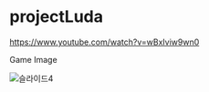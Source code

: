 # projectLuda

https://www.youtube.com/watch?v=wBxIviw9wn0

Game Image

![슬라이드4](https://user-images.githubusercontent.com/45388041/86070085-ba432c00-bab6-11ea-8b9d-0b6d10285d02.PNG)
